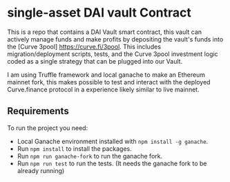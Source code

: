 # single-asset DAI vault Contract

This is a repo that contains a DAI Vault smart contract, this vault can actively manage funds and make profits
by depositing the vault's funds into the [Curve 3pool] https://curve.fi/3pool. This includes migration/deployment 
scripts, tests, and the Curve 3pool investment logic coded as a single strategy that can be plugged into our Vault.

I am using Truffle framework and local ganache to make an Ethereum mainnet fork, this makes possible to test and
interact with the deployed Curve.finance protocol in a experience likely similar to live mainnet.

## Requirements

To run the project you need:

- Local Ganache environment installed with `npm install -g ganache`.
- Run `npm install` to install the packages.
- Run `npm run ganache-fork` to run the ganache fork.
- Run `npm run test` to run the tests. (It needs the ganache fork to be already running)
